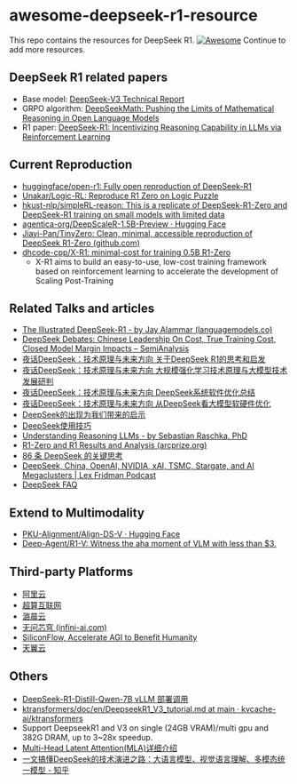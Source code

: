 # awesome-deepseek-r1-resource
This repo contains the resources for DeepSeek R1. [![Awesome](https://awesome.re/badge.svg)](https://awesome.re)
Continue to add more resources.

## DeepSeek R1 related papers
- Base model: [DeepSeek-V3 Technical Report](https://arxiv.org/abs/2412.19437v1)
- GRPO algorithm: [DeepSeekMath: Pushing the Limits of Mathematical Reasoning in Open Language Models](https://arxiv.org/abs/2402.03300)
- R1 paper: [DeepSeek-R1: Incentivizing Reasoning Capability in LLMs via Reinforcement Learning](https://arxiv.org/abs/2501.12948)

## Current Reproduction
- [huggingface/open-r1: Fully open reproduction of DeepSeek-R1](https://github.com/huggingface/open-r1)
- [Unakar/Logic-RL: Reproduce R1 Zero on Logic Puzzle](https://github.com/Unakar/Logic-RL)
- [hkust-nlp/simpleRL-reason: This is a replicate of DeepSeek-R1-Zero and DeepSeek-R1 training on small models with limited data](https://github.com/hkust-nlp/simpleRL-reason)
- [agentica-org/DeepScaleR-1.5B-Preview · Hugging Face](https://huggingface.co/agentica-org/DeepScaleR-1.5B-Preview)
- [Jiayi-Pan/TinyZero: Clean, minimal, accessible reproduction of DeepSeek R1-Zero (github.com)](https://github.com/Jiayi-Pan/TinyZero)
- [dhcode-cpp/X-R1: minimal-cost for training 0.5B R1-Zero](https://github.com/dhcode-cpp/X-R1)
  - X-R1 aims to build an easy-to-use, low-cost training framework based on reinforcement learning to accelerate the development of Scaling Post-Training


## Related Talks and articles
- [The Illustrated DeepSeek-R1 - by Jay Alammar (languagemodels.co)](https://newsletter.languagemodels.co/p/the-illustrated-deepseek-r1)
- [DeepSeek Debates: Chinese Leadership On Cost, True Training Cost, Closed Model Margin Impacts – SemiAnalysis](https://semianalysis.com/2025/01/31/deepseek-debates/)
- [夜话DeepSeek：技术原理与未来方向 关于DeepSeek R1的思考和启发](https://www.bilibili.com/video/BV1K3NhevETp/?spm_id_from=333.337.search-card.all.click&vd_source=bd5c3d24bc00ed13f8be24e2121a6da6)
- [夜话DeepSeek：技术原理与未来方向 大规模强化学习技术原理与大模型技术发展研判](https://www.bilibili.com/video/BV1DfN8ekEev/?spm_id_from=333.1387.homepage.video_card.click&vd_source=bd5c3d24bc00ed13f8be24e2121a6da6)
- [夜话DeepSeek：技术原理与未来方向 DeepSeek系统软件优化总结](https://www.bilibili.com/video/BV1rdNbedE8g/?spm_id_from=333.1387.homepage.video_card.click&vd_source=bd5c3d24bc00ed13f8be24e2121a6da6)
- [夜话DeepSeek：技术原理与未来方向 从DeepSeek看大模型软硬件优化](https://www.bilibili.com/video/BV1nfNbe9EAp/?spm_id_from=333.1387.homepage.video_card.click&vd_source=bd5c3d24bc00ed13f8be24e2121a6da6)
- [DeepSeek的出现为我们带来的启示](https://www.bilibili.com/video/BV1hcNgeDExo/?spm_id_from=333.1387.homepage.video_card.click&vd_source=bd5c3d24bc00ed13f8be24e2121a6da6)
- [DeepSeek使用技巧](https://www.bookai.top/deepseek/tips)
- [Understanding Reasoning LLMs - by Sebastian Raschka, PhD](https://magazine.sebastianraschka.com/p/understanding-reasoning-llms)
- [R1-Zero and R1 Results and Analysis (arcprize.org)](https://arcprize.org/blog/r1-zero-r1-results-analysis)
- [86 条 DeepSeek 的关键思考](https://mp.weixin.qq.com/s?__biz=Mzg2OTY0MDk0NQ==&mid=2247511172&idx=1&sn=cc83f26bf31183099252c13779614a45&chksm=cf416b24209f5b66cb451f71aa84e64ef14869f995d674a8ca31f63e15b39821199f2e7f747f&scene=0#rd)
- [DeepSeek, China, OpenAI, NVIDIA, xAI, TSMC, Stargate, and AI Megaclusters | Lex Fridman Podcast](https://www.youtube.com/watch?v=_1f-o0nqpEI)
- [DeepSeek FAQ](https://www.youtube.com/watch?v=jOukzhFwiCo)
## Extend to Multimodality
- [PKU-Alignment/Align-DS-V · Hugging Face](https://huggingface.co/PKU-Alignment/Align-DS-V)
- [Deep-Agent/R1-V: Witness the aha moment of VLM with less than $3.](https://github.com/Deep-Agent/R1-V)

## Third-party Platforms
- [阿里云](https://www.aliyun.com/solution/tech-solution/deepseek-r1-for-platforms)
- [超算互联网](https://www.scnet.cn/ui/mall/)
- [潞晨云](https://cloud.luchentech.com/maas)
- [无问芯穹 (infini-ai.com)](https://cloud.infini-ai.com/promotion)
- [SiliconFlow, Accelerate AGI to Benefit Humanity](https://siliconflow.cn/zh-cn/)
- [天翼云](https://www.ctyun.cn/act/xirang/deepseek)

## Others
- [DeepSeek-R1-Distill-Qwen-7B vLLM 部署调用](https://github.com/datawhalechina/self-llm/blob/master/models/DeepSeek-R1-Distill-Qwen/04-DeepSeek-R1-Distill-Qwen-7B%20vLLM%20%E9%83%A8%E7%BD%B2%E8%B0%83%E7%94%A8.md)
-  [ktransformers/doc/en/DeepseekR1_V3_tutorial.md at main · kvcache-ai/ktransformers](https://github.com/kvcache-ai/ktransformers/blob/main/doc/en/DeepseekR1_V3_tutorial.md)
  - Support DeepseekR1 and V3 on single (24GB VRAM)/multi gpu and 382G DRAM, up to 3~28x speedup.
- [Multi-Head Latent Attention(MLA)详细介绍](https://zhuanlan.zhihu.com/p/15153745590)
-  [一文搞懂DeepSeek的技术演进之路：大语言模型、视觉语言理解、多模态统一模型 - 知乎](https://zhuanlan.zhihu.com/p/22972365914)